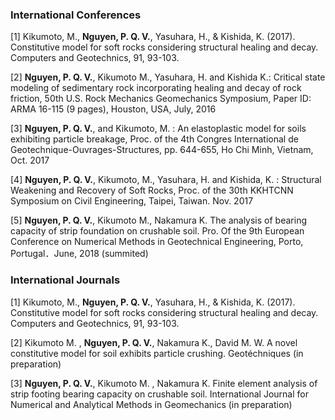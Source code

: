 
### International Conferences


[1] Kikumoto, M., **Nguyen, P. Q. V.**, Yasuhara, H., & Kishida, K. (2017). Constitutive model for soft rocks considering structural healing and decay. Computers and Geotechnics, 91, 93-103.

[2] **Nguyen, P. Q. V.**, Kikumoto M., Yasuhara, H. and Kishida K.: Critical state modeling of sedimentary rock incorporating healing and decay of rock friction, 50th U.S. Rock Mechanics Geomechanics Symposium, Paper ID: ARMA 16-115 (9 pages), Houston, USA, July, 2016

[3] **Nguyen, P. Q. V.**, and Kikumoto, M. : An elastoplastic model for soils exhibiting particle breakage, Proc. of the 4th Congres International de Geotechnique-Ouvrages-Structures, pp. 644-655, Ho Chi Minh, Vietnam, Oct. 2017

[4] **Nguyen, P. Q. V.**, Kikumoto, M., Yasuhara, H. and Kishida, K. : Structural Weakening and Recovery of Soft Rocks, Proc. of the 30th KKHTCNN Symposium on Civil Engineering, Taipei, Taiwan. Nov. 2017

[5] **Nguyen, P. Q. V.**, Kikumoto M., Nakamura K. The analysis of bearing capacity of strip foundation on crushable soil. Pro. Of the 9th European Conference on Numerical Methods in Geotechnical Engineering, Porto, Portugal．June, 2018 (summited)


### International Journals

[1] Kikumoto, M., **Nguyen, P. Q. V.**, Yasuhara, H., & Kishida, K. (2017). Constitutive model for soft rocks considering structural healing and decay. Computers and Geotechnics, 91, 93-103.

[2] Kikumoto M. , **Nguyen, P. Q. V.**, Nakamura K.,  David M. W. A novel constitutive model for soil exhibits particle crushing. Geotéchniques (in preparation)

[3] **Nguyen, P. Q. V.**, Kikumoto M. , Nakamura K. Finite element analysis of strip footing bearing capacity on crushable soil. International Journal for Numerical and Analytical Methods in Geomechanics (in preparation)​
